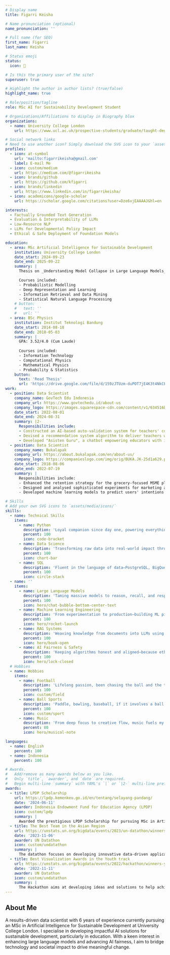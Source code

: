 ```yaml
---
# Display name
title: Figarri Keisha

# Name pronunciation (optional)
name_pronunciation: ''

# Full name (for SEO)
first_name: Figarri
last_name: Keisha

# Status emoji
status:
  icon: 🤖

# Is this the primary user of the site?
superuser: true

# Highlight the author in author lists? (true/false)
highlight_name: true

# Role/position/tagline
role: MSc AI for Sustainability Development Student

# Organizations/Affiliations to display in Biography blox
organizations:
  - name: University College London
    url: https://www.ucl.ac.uk/prospective-students/graduate/taught-degrees/artificial-intelligence-sustainable-development-msc

# Social network links
# Need to use another icon? Simply download the SVG icon to your `assets/media/icons/` folder.
profiles:
  - icon: at-symbol
    url: 'mailto:figarrikeisha@gmail.com'
    label: E-mail Me
  - icon: custom/medium
    url: https://medium.com/@figarrikeisha
  - icon: brands/github
    url: https://github.com/kfigarri
  - icon: brands/linkedin
    url: https://www.linkedin.com/in/figarrikeisha/
  - icon: academicons/google-scholar
    url: https://scholar.google.com/citations?user=Dze6xjEAAAAJ&hl=en

interests:
  - Factually Grounded Text Generation
  - Evaluation & Interpretability of LLMs
  - Low-Resource NLP
  - LLMs for Developmental Policy Impact
  - Ethical & Safe Deployment of Foundation Models

education:
  - area: MSc Artificial Intelligence for Sustainable Development
    institution: University College London
    date_start: 2024-09-23
    date_end: 2025-09-22
    summary: |
      Thesis on _Understanding Model Collapse in Large Language Models_, a degradation in factual accuracy that arises under recursive synthetic training. Supervised by [Prof Philip Treleaven](http://www0.cs.ucl.ac.uk/staff/p.treleaven/) and in collaboration with [Holistic AI](https://www.holisticai.com/about).

      Courses included:
      - Probabilistic Modelling
      - Deep Representation and Learning
      - Information Retrieval and Data Mining
      - Statistical Natural Language Processing
    # button:
    #   text: ''
    #   url: ''
  - area: BSc Physics
    institution: Institut Teknologi Bandung
    date_start: 2014-08-18
    date_end: 2018-05-03
    summary: |
      GPA: 3.52/4.0 (Cum Laude)
      
      Courses included:
      - Information Technology
      - Computational Physics
      - Mathematical Physics
      - Probability & Statistics
    button:
      text: 'Read Thesis'
      url: 'https://drive.google.com/file/d/159zJTUzm-duPOT7jE4K3t4NkCEVu1xM5/view?usp=drive_link'
work:
  - position: Data Scientist
    company_name: GovTech Edu Indonesia
    company_url: https://www.govtechedu.id/about-us
    company_logo: https://images.squarespace-cdn.com/content/v1/634516bde48db10ce13c8279/930e9e3a-54a5-41ef-b461-7c2f86ec0ce4/Logo+Aseet_Reverse+Logo.png
    date_start: 2022-08-01
    date_end: 2024-08-31
    summary: |2-
      Responsibilities include:
      - Constructed an AI-based auto-validation system for teachers' competency assessment files, saving the government a substantial 280,000 GBP in manual validation costs in 1 year running.
      - Devised a recommendation system algorithm to deliver teachers with meticulously curated high-quality content, yielding a significant 17% increase in the monthly count of teachers accessing educational materials.
      - Developed "Asisten Guru", a chatbot empowering educators with ideas and suggestions on educational topics, while providing the government with valuable insights from its first controlled AI-educator interaction.
  - position: Data Scientist
    company_name: Bukalapak
    company_url: https://about.bukalapak.com/en/about-us/
    company_logo: https://companieslogo.com/img/orig/BUKA.JK-25d1a629.png?t=1720244491
    date_start: 2018-08-06
    date_end: 2022-07-19
    summary: |
      Responsibilities include:
      - Enhanced the retention strategy for the grocery-focused MSME platform (Mitra Bukalapak) by formulating a customer segmentation methodology grounded in Recency, Frequency, and Monetary (RFM) principles, culminating in a noteworthy 10% augmentation of the monthly retention rate.
      - Designed and analysed sophisticated experiments for marketing and promotional campaign strategies to enhance users' conversion.
      - Developed machine learning models to predict users' intentions in the search feature of marketplace app.

# Skills
# Add your own SVG icons to `assets/media/icons/`
skills:
  - name: Technical Skills
    items:
      - name: Python
        description: 'Loyal companion since day one, powering everything from quick scripts to production-grade ML systems.'
        percent: 100
        icon: code-bracket
      - name: Data Science
        description: 'Transforming raw data into real-world impact through statistical insight, machine learning, and storytelling.'
        percent: 100
        icon: chart-bar
      - name: SQL
        description: 'Fluent in the language of data—PostgreSQL, BigQuery, and more, mastered for speed and clarity.'
        percent: 100
        icon: circle-stack
  - name: ''
    items:
      - name: Large Language Models
        description: 'Taming massive models to reason, recall, and respond like a pro, without hallucinating.'
        percent: 100
        icon: hero/chat-bubble-bottom-center-text
      - name: Machine Learning Engineering
        description: 'From experimentation to production—building ML pipelines that scale and survive.'
        percent: 100
        icon: hero/rocket-launch
      - name: RAG Systems
        description: 'Weaving knowledge from documents into LLMs using Retrieval-Augmented Generation.'
        percent: 100
        icon: hero/book-open
      - name: AI Fairness & Safety
        description: 'Keeping algorithms honest and aligned—because ethics is not optional.'
        percent: 100
        icon: hero/lock-closed
  # Hobbies
  - name: Hobbies
    items:
      - name: Football
        description: 'Lifelong passion, been chasing the ball and the thrill of the game since childhood.'
        percent: 100
        icon: custom/field
      - name: Ball Sports
        description: 'Paddle, bowling, baseball, if it involves a ball, count me in and game on.'
        percent: 100
        icon: custom/sport
      - name: Music
        description: 'From deep focus to creative flow, music fuels my day, whether I’m working or winding down.'
        percent: 80
        icon: hero/musical-note

languages:
  - name: English
    percent: 100
  - name: Indonesia
    percent: 100

# Awards.
#   Add/remove as many awards below as you like.
#   Only `title`, `awarder`, and `date` are required.
#   Begin multi-line `summary` with YAML's `|` or `|2-` multi-line prefix and indent 2 spaces below.
awards:
  - title: LPDP Scholarship
    url: https://lpdp.kemenkeu.go.id/en/tentang/selayang-pandang/
    date: '2024-06-11'
    awarder: Indonesia Endowment Fund for Education Agency (LPDP)
    icon: custom/lpdp
    summary: |
      Awarded the prestigious LPDP Scholarship for pursuing MSc in Artificial Intelligence for Sustainable Development at University College London
  - title: The Best Team in the Asian Region
    url: https://unstats.un.org/bigdata/events/2023/un-datathon/winners.cshtml
    date: '2023-11-06'
    awarder: UN Datathon
    icon: custom/undatathon
    summary: |
      The datathon focuses on developing innovative data-driven applications, tools or statistical models combining geospatial data with other data sources to help advance the implementation of the Sustainable Development Goals. Our team, 4SKA1, received the best team in the Asian region during the 2023 United Nations Datathon.
  - title: Best Visualization Awards in the Youth track
    url: https://unstats.un.org/bigdata/events/2022/hackathon/winners-y.cshtml
    date: '2022-11-11'
    awarder: UN Datathon
    icon: custom/undatathon
    summary: |
      The Hackathon aims at developing ideas and solutions to help achieve the Sustainable Development Goals and assist in resolving Global challenges. Our team, 4SKA1, received the award for having the best Visualization in the Youth track of the 2022 UN Big Data Hackathon.
---
```


## About Me

A results-driven data scientist with 6 years of experience currently pursuing an MSc in Artificial Intelligence for Sustainable Development at University College London. I specialise in developing impactful AI solutions for sustainable development, particularly in education. With a keen interest in enhancing large language models and advancing AI fairness, I aim to bridge technology and societal impact to drive meaningful change.

